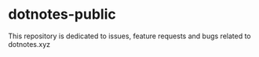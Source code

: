 # dotnotes-public
This repository is dedicated to issues, feature requests and bugs related to dotnotes.xyz
